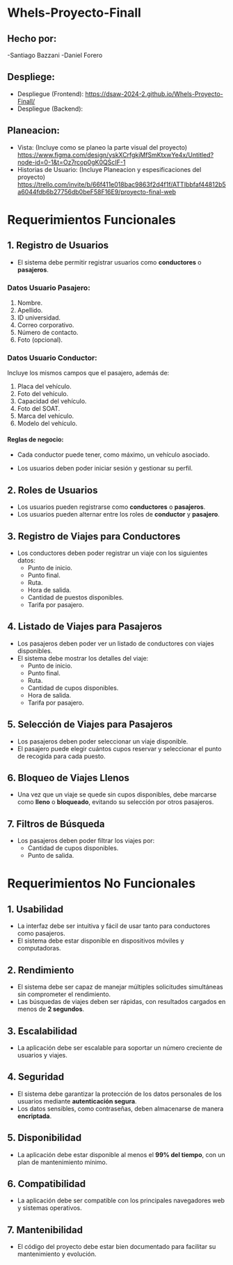 # Whels-Proyecto-Finall
## Hecho por:
-Santiago Bazzani 
-Daniel Forero

## Despliege:
- Despliegue (Frontend): https://dsaw-2024-2.github.io/Whels-Proyecto-Finall/
- Despliegue (Backend):

## Planeacion:
- Vista: (Incluye como se planeo la parte visual del proyecto)
  https://www.figma.com/design/yskXCrfgkjMfSmKtxwYe4x/Untitled?node-id=0-1&t=Oz7rcop0gK0QScIF-1
- Historias de Usuario: (Incluye Planeacion y espesificaciones del proyecto)
  https://trello.com/invite/b/66f411e018bac9863f2d4f1f/ATTIbbfaf44812b5a6044fdb6b27756db0beF58F16E9/proyecto-final-web

# Requerimientos Funcionales

## 1. Registro de Usuarios
- El sistema debe permitir registrar usuarios como **conductores** o **pasajeros**.

### Datos Usuario Pasajero:
1. Nombre.
2. Apellido.
3. ID universidad.
4. Correo corporativo.
5. Número de contacto.
6. Foto (opcional).

### Datos Usuario Conductor:
Incluye los mismos campos que el pasajero, además de:
1. Placa del vehículo.
2. Foto del vehículo.
3. Capacidad del vehículo.
4. Foto del SOAT.
5. Marca del vehículo.
6. Modelo del vehículo.

#### Reglas de negocio:
- Cada conductor puede tener, como máximo, un vehículo asociado.

- Los usuarios deben poder iniciar sesión y gestionar su perfil.

## 2. Roles de Usuarios
- Los usuarios pueden registrarse como **conductores** o **pasajeros**.
- Los usuarios pueden alternar entre los roles de **conductor** y **pasajero**.

## 3. Registro de Viajes para Conductores
- Los conductores deben poder registrar un viaje con los siguientes datos:
  - Punto de inicio.
  - Punto final.
  - Ruta.
  - Hora de salida.
  - Cantidad de puestos disponibles.
  - Tarifa por pasajero.

## 4. Listado de Viajes para Pasajeros
- Los pasajeros deben poder ver un listado de conductores con viajes disponibles.
- El sistema debe mostrar los detalles del viaje:
  - Punto de inicio.
  - Punto final.
  - Ruta.
  - Cantidad de cupos disponibles.
  - Hora de salida.
  - Tarifa por pasajero.

## 5. Selección de Viajes para Pasajeros
- Los pasajeros deben poder seleccionar un viaje disponible.
- El pasajero puede elegir cuántos cupos reservar y seleccionar el punto de recogida para cada puesto.

## 6. Bloqueo de Viajes Llenos
- Una vez que un viaje se quede sin cupos disponibles, debe marcarse como **lleno** o **bloqueado**, evitando su selección por otros pasajeros.

## 7. Filtros de Búsqueda
- Los pasajeros deben poder filtrar los viajes por:
  - Cantidad de cupos disponibles.
  - Punto de salida.

# Requerimientos No Funcionales

## 1. Usabilidad
- La interfaz debe ser intuitiva y fácil de usar tanto para conductores como pasajeros.
- El sistema debe estar disponible en dispositivos móviles y computadoras.

## 2. Rendimiento
- El sistema debe ser capaz de manejar múltiples solicitudes simultáneas sin comprometer el rendimiento.
- Las búsquedas de viajes deben ser rápidas, con resultados cargados en menos de **2 segundos**.

## 3. Escalabilidad
- La aplicación debe ser escalable para soportar un número creciente de usuarios y viajes.

## 4. Seguridad
- El sistema debe garantizar la protección de los datos personales de los usuarios mediante **autenticación segura**.
- Los datos sensibles, como contraseñas, deben almacenarse de manera **encriptada**.

## 5. Disponibilidad
- La aplicación debe estar disponible al menos el **99% del tiempo**, con un plan de mantenimiento mínimo.

## 6. Compatibilidad
- La aplicación debe ser compatible con los principales navegadores web y sistemas operativos.

## 7. Mantenibilidad
- El código del proyecto debe estar bien documentado para facilitar su mantenimiento y evolución.
